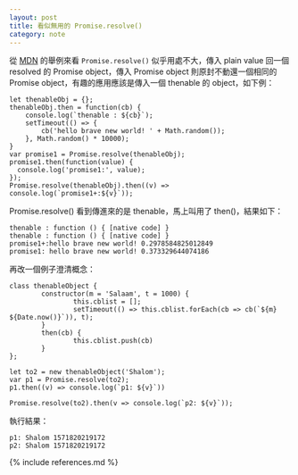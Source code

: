 ```yaml
---
layout: post
title: 看似無用的 Promise.resolve()
category: note
---
```


從 [MDN](https://developer.mozilla.org/en-US/docs/Web/JavaScript/Reference/Global_Objects/Array) 的舉例來看 `Promise.resolve()` 似乎用處不大，傳入 plain value 回一個 resolved 的 Promise object，傳入 Promise object 則原封不動還一個相同的 Promise object，有趣的應用應該是傳入一個 thenable 的 object，如下例：

```
let thenableObj = {};
thenableObj.then = function(cb) {
    console.log(`thenable : ${cb}`);
    setTimeout(() => {
        cb('hello brave new world! ' + Math.random());
    }, Math.random() * 10000);
}
var promise1 = Promise.resolve(thenableObj);
promise1.then(function(value) {
  console.log('promise1:', value);
});
Promise.resolve(thenableObj).then((v) => console.log(`promise1+:${v}`));
```

Promise.resolve() 看到傳進來的是 thenable，馬上叫用了 then()，結果如下：

```
thenable : function () { [native code] }
thenable : function () { [native code] }
promise1+:hello brave new world! 0.2978584825012849
promise1: hello brave new world! 0.373329644074186
```

再改一個例子澄清概念：

```
class thenableObject {
        constructor(m = 'Salaam', t = 1000) {
                this.cblist = [];
                setTimeout(() => this.cblist.forEach(cb => cb(`${m} ${Date.now()}`)), t);
        }
        then(cb) {
                this.cblist.push(cb)
        }
};

let to2 = new thenableObject('Shalom');
var p1 = Promise.resolve(to2);
p1.then((v) => console.log(`p1: ${v}`))

Promise.resolve(to2).then(v => console.log(`p2: ${v}`));
```

執行結果：

```
p1: Shalom 1571820219172
p2: Shalom 1571820219172
```

{% include references.md %}

